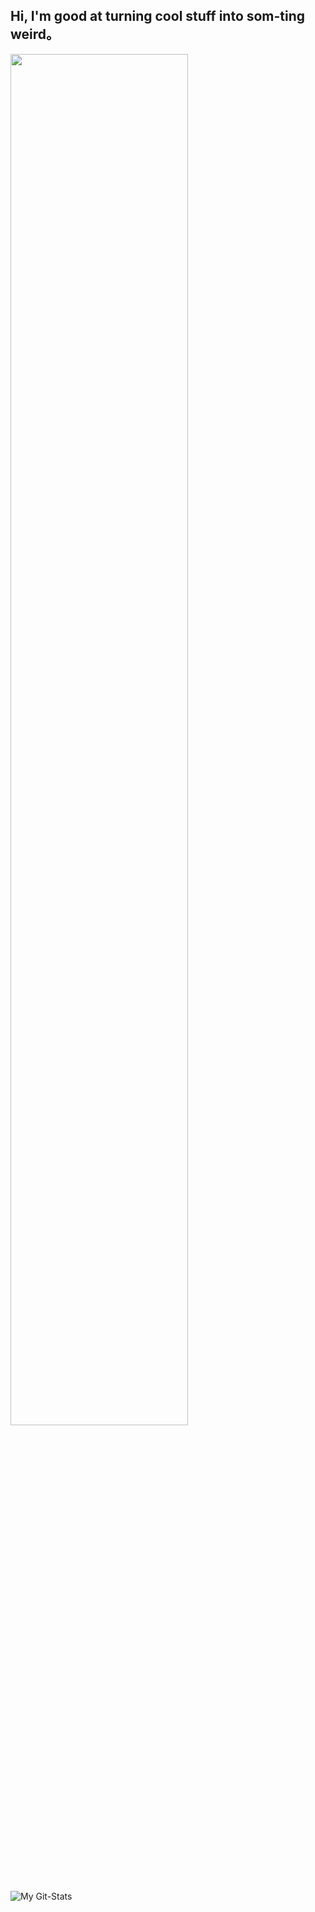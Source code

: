 ## Hi, I'm good at turning cool stuff into som-ting weird。

<img src = "https://i.imgur.com/YWCgQnR.png" width= 75%>

![My Git-Stats](https://github-readme-stats.vercel.app/api?username=xzadikdev&show_icons=true&theme=synthwave)
